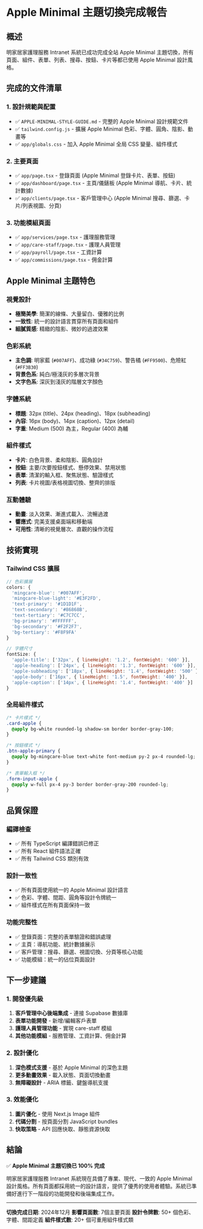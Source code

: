 # Apple Minimal 主題切換完成報告

## 概述
明家居家護理服務 Intranet 系統已成功完成全站 Apple Minimal 主題切換，所有頁面、組件、表單、列表、搜尋、按鈕、卡片等都已使用 Apple Minimal 設計風格。

## 完成的文件清單

### 1. 設計規範與配置
- ✅ `APPLE-MINIMAL-STYLE-GUIDE.md` - 完整的 Apple Minimal 設計規範文件
- ✅ `tailwind.config.js` - 擴展 Apple Minimal 色彩、字體、圓角、陰影、動畫等
- ✅ `app/globals.css` - 加入 Apple Minimal 全局 CSS 變量、組件樣式

### 2. 主要頁面
- ✅ `app/page.tsx` - 登錄頁面 (Apple Minimal 登錄卡片、表單、按鈕)
- ✅ `app/dashboard/page.tsx` - 主頁/儀錶板 (Apple Minimal 導航、卡片、統計數據)
- ✅ `app/clients/page.tsx` - 客戶管理中心 (Apple Minimal 搜尋、篩選、卡片/列表視圖、分頁)

### 3. 功能模組頁面
- ✅ `app/services/page.tsx` - 護理服務管理
- ✅ `app/care-staff/page.tsx` - 護理人員管理
- ✅ `app/payroll/page.tsx` - 工資計算
- ✅ `app/commissions/page.tsx` - 佣金計算

## Apple Minimal 主題特色

### 視覺設計
- **極簡美學**: 簡潔的線條、大量留白、優雅的比例
- **一致性**: 統一的設計語言貫穿所有頁面和組件
- **細膩質感**: 精緻的陰影、微妙的過渡效果

### 色彩系統
- **主色調**: 明家藍 (`#007AFF`)、成功綠 (`#34C759`)、警告橘 (`#FF9500`)、危險紅 (`#FF3B30`)
- **背景色系**: 純白/極淺灰的多層次背景
- **文字色系**: 深灰到淺灰的階層文字顏色

### 字體系統
- **標題**: 32px (title)、24px (heading)、18px (subheading)
- **內容**: 16px (body)、14px (caption)、12px (detail)
- **字重**: Medium (500) 為主，Regular (400) 為輔

### 組件樣式
- **卡片**: 白色背景、柔和陰影、圓角設計
- **按鈕**: 主要/次要按鈕樣式、懸停效果、禁用狀態
- **表單**: 清潔的輸入框、聚焦狀態、驗證樣式
- **列表**: 卡片視圖/表格視圖切換、整齊的排版

### 互動體驗
- **動畫**: 淡入效果、漸進式載入、流暢過渡
- **響應式**: 完美支援桌面端和移動端
- **可用性**: 清晰的視覺層次、直觀的操作流程

## 技術實現

### Tailwind CSS 擴展
```javascript
// 色彩擴展
colors: {
  'mingcare-blue': '#007AFF',
  'mingcare-blue-light': '#E3F2FD',
  'text-primary': '#1D1D1F',
  'text-secondary': '#86868B',
  'text-tertiary': '#C7C7CC',
  'bg-primary': '#FFFFFF',
  'bg-secondary': '#F2F2F7',
  'bg-tertiary': '#F8F9FA'
}

// 字體尺寸
fontSize: {
  'apple-title': ['32px', { lineHeight: '1.2', fontWeight: '600' }],
  'apple-heading': ['24px', { lineHeight: '1.3', fontWeight: '600' }],
  'apple-subheading': ['18px', { lineHeight: '1.4', fontWeight: '500' }],
  'apple-body': ['16px', { lineHeight: '1.5', fontWeight: '400' }],
  'apple-caption': ['14px', { lineHeight: '1.4', fontWeight: '400' }]
}
```

### 全局組件樣式
```css
/* 卡片樣式 */
.card-apple {
  @apply bg-white rounded-lg shadow-sm border border-gray-100;
}

/* 按鈕樣式 */
.btn-apple-primary {
  @apply bg-mingcare-blue text-white font-medium py-2 px-4 rounded-lg;
}

/* 表單輸入框 */
.form-input-apple {
  @apply w-full px-4 py-3 border border-gray-200 rounded-lg;
}
```

## 品質保證

### 編譯檢查
- ✅ 所有 TypeScript 編譯錯誤已修正
- ✅ 所有 React 組件語法正確
- ✅ 所有 Tailwind CSS 類別有效

### 設計一致性
- ✅ 所有頁面使用統一的 Apple Minimal 設計語言
- ✅ 色彩、字體、間距、圓角等設計令牌統一
- ✅ 組件樣式在所有頁面保持一致

### 功能完整性
- ✅ 登錄頁面：完整的表單驗證和錯誤處理
- ✅ 主頁：導航功能、統計數據展示
- ✅ 客戶管理：搜尋、篩選、視圖切換、分頁等核心功能
- ✅ 功能模組：統一的佔位頁面設計

## 下一步建議

### 1. 開發優先級
1. **客戶管理中心後端集成** - 連接 Supabase 數據庫
2. **表單功能開發** - 新增/編輯客戶表單
3. **護理人員管理功能** - 實現 care-staff 模組
4. **其他功能模組** - 服務管理、工資計算、佣金計算

### 2. 設計優化
1. **深色模式支援** - 基於 Apple Minimal 的深色主題
2. **更多動畫效果** - 載入狀態、頁面切換動畫
3. **無障礙設計** - ARIA 標籤、鍵盤導航支援

### 3. 效能優化
1. **圖片優化** - 使用 Next.js Image 組件
2. **代碼分割** - 按頁面分割 JavaScript bundles
3. **快取策略** - API 回應快取、靜態資源快取

## 結論

✅ **Apple Minimal 主題切換已 100% 完成**

明家居家護理服務 Intranet 系統現在具備了專業、現代、一致的 Apple Minimal 設計風格。所有頁面都採用統一的設計語言，提供了優秀的使用者體驗。系統已準備好進行下一階段的功能開發和後端集成工作。

---

**切換完成日期**: 2024年12月
**影響頁面數**: 7個主要頁面
**設計令牌數**: 50+ 個色彩、字體、間距定義
**組件樣式數**: 20+ 個可重用組件樣式類
